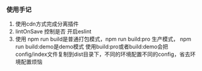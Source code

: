 ### 使用手记
1. 使用cdn方式完成分离插件
2. lintOnSave 控制是否 开启eslint
3. 使用 npm run build是普通打包模式，npm run build:pro 生产模式， npm run build:demo是demo模式
   使用build:pro或者build:demo会把config/index文件复制到dist目录下，不同的环境配置不同的config，省去环境配置烦恼